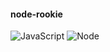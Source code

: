 #### node-rookie
![JavaScript](https://img.shields.io/badge/-JavaScript-%23F7DF1C?style=flat-square&logo=javascript&logoColor=000000&labelColor=%23F7DF1C&color=%23FFCE5A)
![Node](https://img.shields.io/badge/-Nodejs-%23E44D27?style=flat-square&logo=nodejs&logoColor=green)
